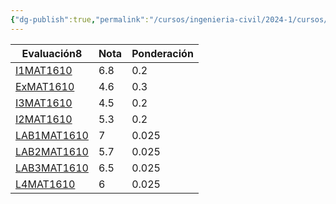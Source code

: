 ```yaml
---
{"dg-publish":true,"permalink":"/cursos/ingenieria-civil/2024-1/cursos/mat-1610/"}
---
```


<div><table class="dataview table-view-table"><thead class="table-view-thead"><tr class="table-view-tr-header"><th class="table-view-th"><span>Evaluación</span><span class="dataview small-text">8</span></th><th class="table-view-th"><span>Nota</span></th><th class="table-view-th"><span>Ponderación</span></th></tr></thead><tbody class="table-view-tbody"><tr><td><span><a data-tooltip-position="top" aria-label="Cursos/Ingeniería Civil/2024-1/Evaluaciones/Cálculo I/I1MAT1610.md" data-href="Cursos/Ingeniería Civil/2024-1/Evaluaciones/Cálculo I/I1MAT1610.md" href="Cursos/Ingeniería Civil/2024-1/Evaluaciones/Cálculo I/I1MAT1610.md" class="original-internal-link" target="_blank" rel="noopener nofollow" style="display: none;">I1MAT1610</a><a data-tooltip-position="top" aria-label="Cursos/Ingeniería Civil/2024-1/Evaluaciones/Cálculo I/I1MAT1610.md" data-href="Cursos/Ingeniería Civil/2024-1/Evaluaciones/Cálculo I/I1MAT1610.md" href="Cursos/Ingeniería Civil/2024-1/Evaluaciones/Cálculo I/I1MAT1610.md" class="internal-link mathLink-internal-link" target="_blank" rel="noopener nofollow">I1MAT1610</a></span></td><td>6.8</td><td><span>0.2</span></td></tr><tr><td><span><a data-tooltip-position="top" aria-label="Cursos/Ingeniería Civil/2024-1/Evaluaciones/Cálculo I/ExMAT1610.md" data-href="Cursos/Ingeniería Civil/2024-1/Evaluaciones/Cálculo I/ExMAT1610.md" href="Cursos/Ingeniería Civil/2024-1/Evaluaciones/Cálculo I/ExMAT1610.md" class="original-internal-link" target="_blank" rel="noopener nofollow" style="display: none;">ExMAT1610</a><a data-tooltip-position="top" aria-label="Cursos/Ingeniería Civil/2024-1/Evaluaciones/Cálculo I/ExMAT1610.md" data-href="Cursos/Ingeniería Civil/2024-1/Evaluaciones/Cálculo I/ExMAT1610.md" href="Cursos/Ingeniería Civil/2024-1/Evaluaciones/Cálculo I/ExMAT1610.md" class="internal-link mathLink-internal-link" target="_blank" rel="noopener nofollow">ExMAT1610</a></span></td><td>4.6</td><td><span>0.3</span></td></tr><tr><td><span><a data-tooltip-position="top" aria-label="Cursos/Ingeniería Civil/2024-1/Evaluaciones/Cálculo I/I3MAT1610.md" data-href="Cursos/Ingeniería Civil/2024-1/Evaluaciones/Cálculo I/I3MAT1610.md" href="Cursos/Ingeniería Civil/2024-1/Evaluaciones/Cálculo I/I3MAT1610.md" class="original-internal-link" target="_blank" rel="noopener nofollow" style="display: none;">I3MAT1610</a><a data-tooltip-position="top" aria-label="Cursos/Ingeniería Civil/2024-1/Evaluaciones/Cálculo I/I3MAT1610.md" data-href="Cursos/Ingeniería Civil/2024-1/Evaluaciones/Cálculo I/I3MAT1610.md" href="Cursos/Ingeniería Civil/2024-1/Evaluaciones/Cálculo I/I3MAT1610.md" class="internal-link mathLink-internal-link" target="_blank" rel="noopener nofollow">I3MAT1610</a></span></td><td>4.5</td><td><span>0.2</span></td></tr><tr><td><span><a data-tooltip-position="top" aria-label="Cursos/Ingeniería Civil/2024-1/Evaluaciones/Cálculo I/I2MAT1610.md" data-href="Cursos/Ingeniería Civil/2024-1/Evaluaciones/Cálculo I/I2MAT1610.md" href="Cursos/Ingeniería Civil/2024-1/Evaluaciones/Cálculo I/I2MAT1610.md" class="original-internal-link" target="_blank" rel="noopener nofollow" style="display: none;">I2MAT1610</a><a data-tooltip-position="top" aria-label="Cursos/Ingeniería Civil/2024-1/Evaluaciones/Cálculo I/I2MAT1610.md" data-href="Cursos/Ingeniería Civil/2024-1/Evaluaciones/Cálculo I/I2MAT1610.md" href="Cursos/Ingeniería Civil/2024-1/Evaluaciones/Cálculo I/I2MAT1610.md" class="internal-link mathLink-internal-link" target="_blank" rel="noopener nofollow">I2MAT1610</a></span></td><td>5.3</td><td><span>0.2</span></td></tr><tr><td><span><a data-tooltip-position="top" aria-label="Cursos/Ingeniería Civil/2024-1/Evaluaciones/Cálculo I/LAB1MAT1610.md" data-href="Cursos/Ingeniería Civil/2024-1/Evaluaciones/Cálculo I/LAB1MAT1610.md" href="Cursos/Ingeniería Civil/2024-1/Evaluaciones/Cálculo I/LAB1MAT1610.md" class="original-internal-link" target="_blank" rel="noopener nofollow" style="display: none;">LAB1MAT1610</a><a data-tooltip-position="top" aria-label="Cursos/Ingeniería Civil/2024-1/Evaluaciones/Cálculo I/LAB1MAT1610.md" data-href="Cursos/Ingeniería Civil/2024-1/Evaluaciones/Cálculo I/LAB1MAT1610.md" href="Cursos/Ingeniería Civil/2024-1/Evaluaciones/Cálculo I/LAB1MAT1610.md" class="internal-link mathLink-internal-link" target="_blank" rel="noopener nofollow">LAB1MAT1610</a></span></td><td>7</td><td><span>0.025</span></td></tr><tr><td><span><a data-tooltip-position="top" aria-label="Cursos/Ingeniería Civil/2024-1/Evaluaciones/Cálculo I/LAB2MAT1610.md" data-href="Cursos/Ingeniería Civil/2024-1/Evaluaciones/Cálculo I/LAB2MAT1610.md" href="Cursos/Ingeniería Civil/2024-1/Evaluaciones/Cálculo I/LAB2MAT1610.md" class="original-internal-link" target="_blank" rel="noopener nofollow" style="display: none;">LAB2MAT1610</a><a data-tooltip-position="top" aria-label="Cursos/Ingeniería Civil/2024-1/Evaluaciones/Cálculo I/LAB2MAT1610.md" data-href="Cursos/Ingeniería Civil/2024-1/Evaluaciones/Cálculo I/LAB2MAT1610.md" href="Cursos/Ingeniería Civil/2024-1/Evaluaciones/Cálculo I/LAB2MAT1610.md" class="internal-link mathLink-internal-link" target="_blank" rel="noopener nofollow">LAB2MAT1610</a></span></td><td>5.7</td><td><span>0.025</span></td></tr><tr><td><span><a data-tooltip-position="top" aria-label="Cursos/Ingeniería Civil/2024-1/Evaluaciones/Cálculo I/LAB3MAT1610.md" data-href="Cursos/Ingeniería Civil/2024-1/Evaluaciones/Cálculo I/LAB3MAT1610.md" href="Cursos/Ingeniería Civil/2024-1/Evaluaciones/Cálculo I/LAB3MAT1610.md" class="original-internal-link" target="_blank" rel="noopener nofollow" style="display: none;">LAB3MAT1610</a><a data-tooltip-position="top" aria-label="Cursos/Ingeniería Civil/2024-1/Evaluaciones/Cálculo I/LAB3MAT1610.md" data-href="Cursos/Ingeniería Civil/2024-1/Evaluaciones/Cálculo I/LAB3MAT1610.md" href="Cursos/Ingeniería Civil/2024-1/Evaluaciones/Cálculo I/LAB3MAT1610.md" class="internal-link mathLink-internal-link" target="_blank" rel="noopener nofollow">LAB3MAT1610</a></span></td><td>6.5</td><td><span>0.025</span></td></tr><tr><td><span><a data-tooltip-position="top" aria-label="Cursos/Ingeniería Civil/2024-1/Evaluaciones/Cálculo I/L4MAT1610.md" data-href="Cursos/Ingeniería Civil/2024-1/Evaluaciones/Cálculo I/L4MAT1610.md" href="Cursos/Ingeniería Civil/2024-1/Evaluaciones/Cálculo I/L4MAT1610.md" class="original-internal-link" target="_blank" rel="noopener nofollow" style="display: none;">L4MAT1610</a><a data-tooltip-position="top" aria-label="Cursos/Ingeniería Civil/2024-1/Evaluaciones/Cálculo I/L4MAT1610.md" data-href="Cursos/Ingeniería Civil/2024-1/Evaluaciones/Cálculo I/L4MAT1610.md" href="Cursos/Ingeniería Civil/2024-1/Evaluaciones/Cálculo I/L4MAT1610.md" class="internal-link mathLink-internal-link" target="_blank" rel="noopener nofollow">L4MAT1610</a></span></td><td>6</td><td><span>0.025</span></td></tr></tbody></table></div><p><span><span class="math math-inline is-loaded"><mjx-container class="MathJax" jax="CHTML"><mjx-math class="MJX-TEX"><mjx-mstyle size="Lg"><mjx-texatom texclass="ORD"><mjx-mtext class="mjx-n"><mjx-c class="mjx-c4E"></mjx-c><mjx-c class="mjx-c46"></mjx-c><mjx-c class="mjx-c43"></mjx-c></mjx-mtext><mjx-mo class="mjx-n" space="4"><mjx-c class="mjx-c3D"></mjx-c></mjx-mo><mjx-mn class="mjx-n" space="4"><mjx-c class="mjx-c35"></mjx-c><mjx-c class="mjx-c2E"></mjx-c><mjx-c class="mjx-c33"></mjx-c></mjx-mn></mjx-texatom></mjx-mstyle></mjx-math></mjx-container></span></span></p>
